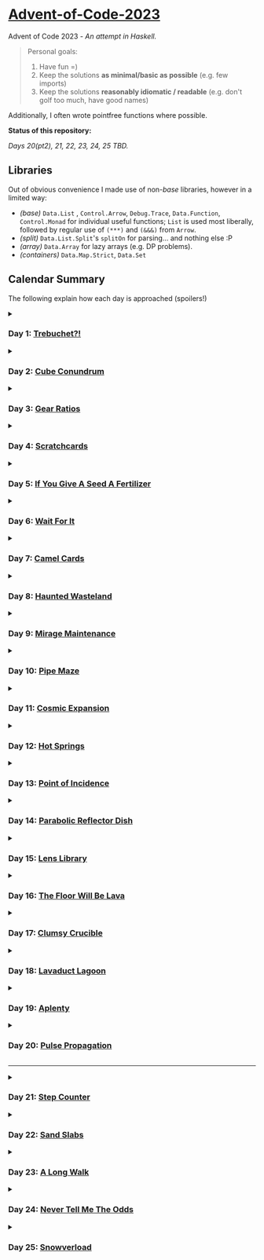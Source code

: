 # [Advent-of-Code-2023](https://adventofcode.com/2023)
Advent of Code 2023 - *An attempt in Haskell.*

> Personal goals:
> 1. Have fun =)
> 2. Keep the solutions **as minimal/basic as possible** (e.g. few imports)
> 3. Keep the solutions **reasonably idiomatic / readable** (e.g. don't golf too much, have good names)

Additionally, I often wrote pointfree functions where possible.

**Status of this repository:**

*Days 20(pt2), 21, 22, 23, 24, 25 TBD.*


## Libraries

Out of obvious convenience I made use of non-*base* libraries, however in a limited way:
- *(base)* `Data.List` , `Control.Arrow`, `Debug.Trace`, `Data.Function`, `Control.Monad` for individual useful functions; `List` is used most liberally, followed by regular use of `(***)` and `(&&&)` from `Arrow`.
- *(split)* `Data.List.Split`'s `splitOn` for parsing... and nothing else :P
- *(array)* `Data.Array` for lazy arrays (e.g. DP problems).
- *(containers)* `Data.Map.Strict`, `Data.Set`

## Calendar Summary

The following explain how each day is approached (spoilers!)


<details>
<summary>
  
### Day 1: [Trebuchet?!](https://adventofcode.com/2023/day/1)

</summary>

Day 1 is about parsing numbers out of some lines.
- Part 1 works by simply extracting all the digits from each line, and then reading the number made from the first and last digit.
- Part 2 is trickier, and can be solved by stopping at every position in the line and testing whether a digit name (or digit itself) matches (as prefix of) the remaining string.
</details>


<details>
<summary>

### Day 2: [Cube Conundrum](https://adventofcode.com/2023/day/2)

</summary>

Day 2 is about handling sequences of number triples.
- The main work is done in the parsing of the input:
We end up with a list of numbered 'games' which are essentially lists of `(r,g,b)` triples.
- In Part 1 we just filter by games which only have valid triples.
- In Part 2 we can just go over all triples of a game and to find the maximum `(r,g,b)` values.
</details>


<details>
<summary>

### Day 3: [Gear Ratios](https://adventofcode.com/2023/day/3)

</summary>

Day 3 is about parsing some numbers and symbols from a grid, and doing operations on the numbers depending on nearby symbols.
- The parsing carries a bit (prepares all the numbers and symbols) and the `adjacent` function handily calculates all valid neighboring coordinates.
- In Part 1 we filter all numbers which have any neighboring symbols.
- Part 2 is about going through all stars, finding their neighboring numbers and multiplying them out if there are exactly two.
</details>


<details>
<summary>

### Day 4: [Scratchcards](https://adventofcode.com/2023/day/4)

</summary>

Day 4 is about counting duplicates between number lists, then using these counts to do some DP-like number cascading to calculate a final sum.
- In Part 1 we just calculate the duplicates
- Part 2 additionally does some cascading operation, which can luckily be done quite elegantly and efficiently.
</details>


<details>
<summary>

### Day 5: [If You Give A Seed A Fertilizer](https://adventofcode.com/2023/day/5)

</summary>

Day 5 is about mapping numbers between intervals, and then chaining several of these mappings.
- Part 1 focuses on creating the simple mappings (`converter`) and feeding through them the individual seed values.
- Part 2 is actually analogous but complicated by the fact that we must now map entire seed ranges (which might be cut into separate smaller ranges by the mappings).
</details>


<details>
<summary>

### Day 6: [Wait For It](https://adventofcode.com/2023/day/6)

</summary>

Day 6 is about finding the size of some intervals containing valid numbers (keyword: quadratic equations).
- Part 1 simply bruteforces by checking all the numbers in the interval that satisfy the predicate.
- Part 2 is easily feasible by bruteforce but can be efficiently and not much more complicatedly solved by finding roots of quadratics.
</details>


<details>
<summary>

### Day 7: [Camel Cards](https://adventofcode.com/2023/day/7)

</summary>

Day 7 is about sorting some poker cards and then doing some evaluations based on the result.
- Part 1 can simply sort the hand values by relying on the fact that the are actually in reverse lexicographic order.
- Part 2 does the same but must first account for jokers which are strategically used to modify the hand value now (luckily in a straighforward way).
</details>


<details>
<summary>

### Day 8: [Haunted Wasteland](https://adventofcode.com/2023/day/8)

</summary>

Day 8 is about following some paths (/'multiple at once') until a node is reached (keyword: least common multiple).
- We parse the 'graph' into a map for quicker access.
- Part 1 does a simple walk from start to finish.
- Part 2 does walks for all possible starts to their first finish, then takes the `lcm` of all.
</details>


<details>
<summary>

### Day 9: [Mirage Maintenance](https://adventofcode.com/2023/day/9)

</summary>

Day 9 is about extrapolating some number sequences.
- Part 1 simply makes use of a recursive extrapolation function,
- while Part 2 does the same but reverses the list to extrapolate.
</details>


<details>
<summary>

### Day 10: [Pipe Maze](https://adventofcode.com/2023/day/10)

</summary>

Day 10 is about navigating a grid loop and calculating some area enclosed by it.
- The parsing mainly prepares the grid as an array and als finds (and fixes) the start position.
- Part 1 is about performing breadth-first search to map out the loop (and find the largest distance in it).
- Part 2 is about determining which of the non-loop cells are enclosed by the loop. This is done by marching left and checking how often the loop boundary is crossed (`odd` is inside and outside otherwise).
</details>


<details>
<summary>

### Day 11: [Cosmic Expansion](https://adventofcode.com/2023/day/11)

</summary>

Day 11 is about finding distances between grid points given that the grid has some expansion factor.
- Part 1 is solved naïvely by inserting additional rows and then calculating the distance between the indexed galaxies.
- Part 2 is done by doing custom indexing in each direction instead.
</details>


<details>
<summary>

### Day 12: [Hot Springs](https://adventofcode.com/2023/day/12)

</summary>

Day 12 is about playing a weird 1-dimensional nonogram (keyword: dynamic programming).
- Part 1 can be solved naïvely simply by generating all possible branchings and counting the valid ones.
- Part 2 shouldn't be done by bruteforce but DP on -the number of possibilities so far in the string-.
</details>


<details>
<summary>

### Day 13: [Point of Incidence](https://adventofcode.com/2023/day/13)

</summary>

Day 13 is about finding lines of symmetry in a plane of tiles.
- Part 1 is solved by finding the lines of symmetry and tallying the indices in a way.
- Part 2 is about findin lines of 'almost' symmetry, where only one tile is different in the mirroring.
</details>


<details>
<summary>

### Day 14: [Parabolic Reflector Dish](https://adventofcode.com/2023/day/14)

</summary>

Day 14 is about sliding some rocks on a grid.
- Part 1 is solved by implementing a function that goes through all rocks and tries to move them.
- Part 2 is implementing board rotation, then doing the rotation cycle and intelligently figuring out when arrangements repeat do skip ahead doing the cycles.
</details>


<details>
<summary>

### Day 15: [Lens Library](https://adventofcode.com/2023/day/15)

</summary>

Day 15 is about simulating operations on small datastructures.
- Part 1 is solved by implementing a correct 'hashing' function that turns a string into a number.
- Part 2 is implementing a machine that takes instructions on lenses identified by strings and their value (1-9), and updates small 'boxes' containing them.
</details>


<details>
<summary>

### Day 16: [The Floor Will Be Lava](https://adventofcode.com/2023/day/16)

</summary>

Day 16 is about simulating moving particles on a grid and the cells they trace out.
- Part 1 is solved by implementing BFS on the n-by-n-by-4 graph where nodes are connected depending on being neighbors in the grid and into which direction one is facing.
- Part 2 is done by running part 1 on all given starting nodes.
</details>


<details>
<summary>

### Day 17: [Clumsy Crucible](https://adventofcode.com/2023/day/17)

</summary>

Day 17 is about seeking the most efficient way to move crucibles (limited in movement) over some tiles (keyword: Dijkstra).
- Part 1 is solved by implementing Dijkstra's algorithm and generating the right neighbors for each node: A simplified idea is to always generate all possible distances one could walk sideways at once and so never allow going straight twice in a row.
- Part 2 is done by adjusting the distances by which neighbors are emitted.
</details>


<details>
<summary>

### Day 18: [Lavaduct Lagoon](https://adventofcode.com/2023/day/18)

</summary>

Day 18 is about calculating the area enclosed by a path.
- Part 1 is solved by implementing the 'shoelace formula', not missing the linear factor added by the fact that the path carved has half a stripe not accounted for by the formula.
- Part 2 is done by adjusting how the input is carved.
</details>


<details>
<summary>

### Day 19: [Aplenty](https://adventofcode.com/2023/day/19)

</summary>

Day 19 is about implementing a virtual filtering process that accepts or rejects 'parts' defined by certain integer attributes and is able to jump between filtering subroutines.
- Part 1 implements the parser which does the bulk of the work (i.e. converting the subroutines into actual filtering functions), then each part is sent through the apparatus starting at subroutine called "in".
- Part 2 differs since it does not work with individual parts and immediately jumps between subroutines, but instead handles entire part ranges and splits the intervals at each branch until the end.
</details>


<details>
<summary>

### Day 20: [Pulse Propagation](https://adventofcode.com/2023/day/20)

</summary>

Day 20 is about implementing modules/gates that send each other pulses under certain conditions, TODO.
- Part 1 implements the modules and how they communicate with each other using an 'pulse event queue'.
- Part 2 TODO.
</details>

---

<details>
<summary>

### Day 21: [Step Counter](https://adventofcode.com/2023/day/21)

</summary>

TODO.
</details>


<details>
<summary>

### Day 22: [Sand Slabs](https://adventofcode.com/2023/day/22)

</summary>

TODO.
</details>


<details>
<summary>

### Day 23: [A Long Walk](https://adventofcode.com/2023/day/23)

</summary>

TODO.
</details>


<details>
<summary>

### Day 24: [Never Tell Me The Odds](https://adventofcode.com/2023/day/24)

</summary>

TODO.
</details>


<details>
<summary>

### Day 25: [Snowverload](https://adventofcode.com/2023/day/25)

</summary>

TODO.
</details>
